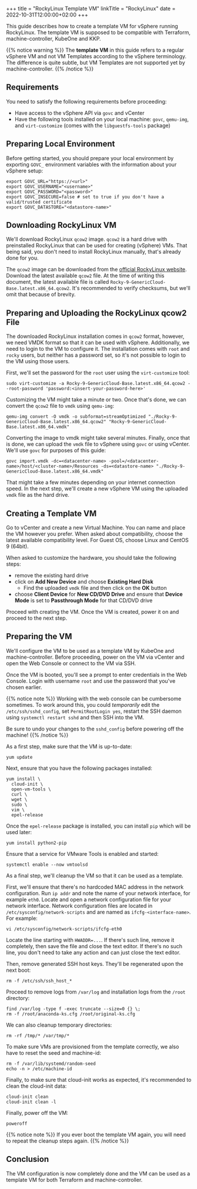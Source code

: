 +++
title = "RockyLinux Template VM"
linkTitle = "RockyLinux"
date = 2022-10-31T12:00:00+02:00
+++

This guide describes how to create a template VM for vSphere running RockyLinux.
The template VM is supposed to be compatible with Terraform, machine-controller,
KubeOne and KKP.

{{% notice warning %}}
The **template VM** in this guide refers to a regular vSphere VM and not VM
Templates according to the vSphere terminology. The difference is quite subtle,
but VM Templates are not supported yet by machine-controller.
{{% /notice %}}

## Requirements

You need to satisfy the following requirements before proceeding:

* Have access to the vSphere API via `govc` and vCenter
* Have the following tools installed on your local machine: `govc`, `qemu-img`,
  and `virt-customize` (comes with the `libguestfs-tools` package)

## Preparing Local Environment

Before getting started, you should prepare your local environment by exporting
`GOVC_` environment variables with the information about your vSphere setup:

```shell
export GOVC_URL="https://<url>"
export GOVC_USERNAME="<username>"
export GOVC_PASSWORD="<password>"
export GOVC_INSECURE=false # set to true if you don't have a valid/trusted certificate
export GOVC_DATASTORE="<datastore-name>"
```

## Downloading RockyLinux VM

We'll download RockyLinux `qcow2` image. `qcow2` is a hard drive with preinstalled
RockyLinux that can be used for creating (vSphere) VMs. That being said, you don't
need to install RockyLinux manually, that's already done for you.

The `qcow2` image can be downloaded from the [official RockyLinux website][rockylinux].
Download the latest available `qcow2` file. At the time of writing this document,
the latest available file is called `Rocky-9-GenericCloud-Base.latest.x86_64.qcow2`.
It's recommended to verify checksums, but we'll omit that because of brevity.

[rockylinux]: https://rockylinux.org/download

## Preparing and Uploading the RockyLinux qcow2 File

The downloaded RockyLinux installation comes in `qcow2` format, however, we need
VMDK format so that it can be used with vSphere. Additionally, we need to login
to the VM to configure it. The installation comes with `root` and `rocky` users,
but neither has a password set, so it's not possible to login to the VM using
those users.

First, we'll set the password for the `root` user using the `virt-customize`
tool:

```shell
sudo virt-customize -a Rocky-9-GenericCloud-Base.latest.x86_64.qcow2 --root-password 'password:<insert-your-password-here>'
```

Customizing the VM might take a minute or two. Once that's done, we can convert
the `qcow2` file to `vmdk` using `qemu-img`:

```shell
qemu-img convert -O vmdk -o subformat=streamOptimized "./Rocky-9-GenericCloud-Base.latest.x86_64.qcow2" "Rocky-9-GenericCloud-Base.latest.x86_64.vmdk"
```

Converting the image to vmdk might take several minutes. Finally, once that is
done, we can upload the `vmdk` file to vSphere using `govc` or using vCenter.
We'll use `govc` for purposes of this guide:

```shell
govc import.vmdk -dc=<datacenter-name> -pool=/<datacenter-name>/host/<cluster-name>/Resources -ds=<datastore-name> "./Rocky-9-GenericCloud-Base.latest.x86_64.vmdk"
```

That might take a few minutes depending on your internet connection speed.
In the next step, we'll create a new vSphere VM using the uploaded `vmdk` file
as the hard drive.

## Creating a Template VM

Go to vCenter and create a new Virtual Machine. You can name and place the
VM however you prefer. When asked about compatibility, choose the latest
available compatibility level. For Guest OS, choose Linux and CentOS 9 (64bit).

When asked to customize the hardware, you should take the following steps:

- remove the existing hard drive
- click on **Add New Device** and choose **Existing Hard Disk**
  - Find the uploaded `vmdk` file and then click on the **OK** button
- choose **Client Device** for **New CD/DVD Drive** and ensure that
  **Device Mode** is set to **Passthrough Mode** for that CD/DVD drive

Proceed with creating the VM. Once the VM is created, power it on and proceed
to the next step.

## Preparing the VM

We'll configure the VM to be used as a template VM by KubeOne and
machine-controller. Before proceeding, power on the VM via vCenter and open
the Web Console or connect to the VM via SSH.

Once the VM is booted, you'll see a prompt to enter credentials in the Web
Console. Login with username `root` and use the password that you've chosen
earlier.

{{% notice note %}}
Working with the web console can be cumbersome sometimes. To work around this,
you could _temporarily_ edit the `/etc/ssh/sshd_config`, set `PermitRootLogin yes`,
restart the SSH daemon using `systemctl restart sshd` and then SSH into the VM.

Be sure to undo your changes to the `sshd_config` before powering off the machine!
{{% /notice %}}

As a first step, make sure that the VM is up-to-date:

```shell
yum update
```

Next, ensure that you have the following packages installed:

```shell
yum install \
  cloud-init \
  open-vm-tools \
  curl \
  wget \
  sudo \
  vim \
  epel-release
```

Once the `epel-release` package is installed, you can install `pip` which
will be used later:

```shell
yum install python2-pip
```

Ensure that a service for VMware Tools is enabled and started:

```shell
systemctl enable --now vmtoolsd
```

As a final step, we'll cleanup the VM so that it can be used as a template.

First, we'll ensure that there's no hardcoded MAC address in the network
configuration. Run `ip addr` and note the name of your network interface,
for example `eth0`. Locate and open a network configuration file for your
network interface. Network configuration files are located in
`/etc/sysconfig/network-scripts` and are named as `ifcfg-<interface-name>`.
For example:

```shell
vi /etc/sysconfig/network-scripts/ifcfg-eth0
```

Locate the line starting with `HWADDR=...`. If there's such line, remove it
completely, then save the file and close the text editor. If there's no such
line, you don't need to take any action and can just close the text editor.

Then, remove generated SSH host keys. They'll be regenerated upon the next
boot:

```shell
rm -f /etc/ssh/ssh_host_*
```

Proceed to remove logs from `/var/log` and installation logs from the `/root`
directory:

```shell
find /var/log -type f -exec truncate --size=0 {} \;
rm -f /root/anaconda-ks.cfg /root/original-ks.cfg
```

We can also cleanup temporary directories:

```shell
rm -rf /tmp/* /var/tmp/*
```

To make sure VMs are provisioned from the template correctly, we also have to
reset the seed and machine-id:

```shell
rm -f /var/lib/systemd/random-seed
echo -n > /etc/machine-id
```

Finally, to make sure that cloud-init works as expected, it's recommended to
clean the cloud-init data:

```shell
cloud-init clean
cloud-init clean -l
```

Finally, power off the VM:

```shell
poweroff
```

{{% notice note %}}
If you ever boot the template VM again, you will need to repeat the cleanup
steps again.
{{% /notice %}}

## Conclusion

The VM configuration is now completely done and the VM can be used as a
template VM for both Terraform and machine-controller.
